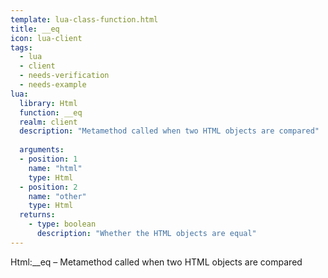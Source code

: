 ```yaml
---
template: lua-class-function.html
title: __eq
icon: lua-client
tags:
  - lua
  - client
  - needs-verification
  - needs-example
lua:
  library: Html
  function: __eq
  realm: client
  description: "Metamethod called when two HTML objects are compared"
  
  arguments:
  - position: 1
    name: "html"
    type: Html
  - position: 2
    name: "other"
    type: Html
  returns:
    - type: boolean
      description: "Whether the HTML objects are equal"
---
```


<div class="lua__search__keywords">
Html:__eq &#x2013; Metamethod called when two HTML objects are compared
</div>
